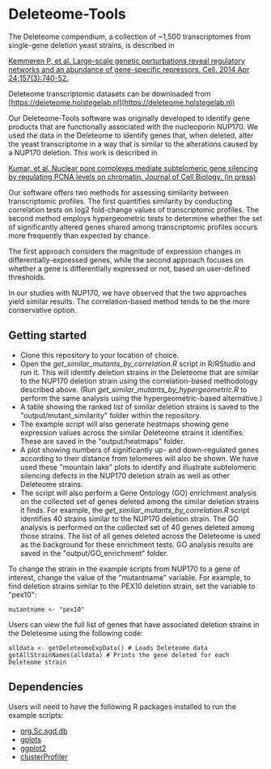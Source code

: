 # Deleteome-Tools

The Deleteome compendium, a collection of ~1,500 transcriptomes from single-gene deletion yeast strains, is described in 

[Kemmeren P, et al. Large-scale genetic perturbations reveal regulatory networks and an abundance of gene-specific repressors. Cell. 2014 Apr 24;157(3):740-52.](https://pubmed.ncbi.nlm.nih.gov/24766815/)

Deleteome transcriptomic datasets can be downloaded from [https://deleteome.holstegelab.nl](https://deleteome.holstegelab.nl)


Our Deleteome-Tools software was originally developed to identify gene products that are functionally associated with the nucleoporin NUP170.
We used the data in the Deleteome to identify genes that, when deleted, alter the yeast transcriptome in a way that is similar to the alterations caused by a NUP170 deletion.
This work is described in 

[Kumar, et al. Nuclear pore complexes mediate subtelomeric gene silencing by regulating PCNA levels on chromatin. Journal of Cell Biology. (in press)](https://doi.org/10.1083/jcb.202207060)

Our software offers two methods for assessing similarity between transcriptomic profiles. The first quantifies similarity by conducting correlation tests on log2 fold-change values of transcriptomic profiles. The second method employs hypergeometric tests to determine whether the set of significantly altered genes shared among transcriptomic profiles occurs more frequently than expected by chance. 

The first approach considers the magnitude of expression changes in differentially-expressed genes, while the second approach focuses on whether a gene is differentially expressed or not, based on user-defined thresholds. 

In our studies with NUP170, we have observed that the two approaches yield similar results. The correlation-based method tends to be the more conservative option.

## Getting started

* Clone this repository to your location of choice.
* Open the _get_similar_mutants_by_correlation.R_ script in R/RStudio and run it. This will identify deletion strains in the Deleteome that are similar to the NUP170 deletion strain using the correlation-based methodology described above. (Run _get_similar_mutants_by_hypergeometric.R_ to perform the same analysis using the hypergeometric-based alternative.)
* A table showing the ranked list of similar deletion strains is saved to the "output/mutant_similarity" folder within the repository.
* The example script will also generate heatmaps showing gene expression values across the similar Deleteome strains it identifies. These are saved in the "output/heatmaps" folder. 
* A plot showing numbers of significantly up- and down-regulated genes according to their distance from telomeres will also be shown. We have used these "mountain lake" plots to identify and illustrate subtelomeric silencing defects in the NUP170 deletion strain as well as other Deleteome strains.
* The script will also perform a Gene Ontology (GO) enrichment analysis on the collected set of genes deleted among the similar deletion strains it finds. For example, the _get_similar_mutants_by_correlation.R_ script identifies 40 strains similar to the NUP170 deletion strain. The GO analysis is performed on the collected set of 40 genes deleted among those strains. The list of all genes deleted across the Deleteome is used as the background for these enrichment tests. GO analysis results are saved in the "output/GO_enrichment" folder.

To change the strain in the example scripts from NUP170 to a gene of interest, change the value of the "mutantname" variable.
For example, to find deletion strains similar to the PEX10 deletion strain, set the variable to "pex10":
```
mutantname <- "pex10"
```
Users can view the full list of genes that have associated deletion strains in the Deleteome using the following code:

```
alldata <- getDeleteomeExpData() # Loads Deleteome data
getAllStrainNames(alldata) # Prints the gene deleted for each Deleteome strain
```

## Dependencies
Users will need to have the following R packages installed to run the example scripts:
* [org.Sc.sgd.db](https://bioconductor.org/packages/release/data/annotation/html/org.Sc.sgd.db.html)
* [gplots](https://www.rdocumentation.org/packages/gplots/versions/3.1.3)
* [ggplot2](https://ggplot2.tidyverse.org)
* [clusterProfiler](https://bioconductor.org/packages/release/bioc/html/clusterProfiler.html)
